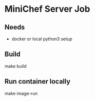 # MiniChef Server Job

## Needs
- docker or local python3 setup

## Build
make build

## Run container locally
make image-run
